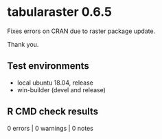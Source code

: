 # tabularaster 0.6.5

Fixes errors on CRAN due to raster package update. 

Thank you. 


## Test environments

* local ubuntu 18.04, release
* win-builder (devel and release)

## R CMD check results

0 errors | 0 warnings | 0 notes




